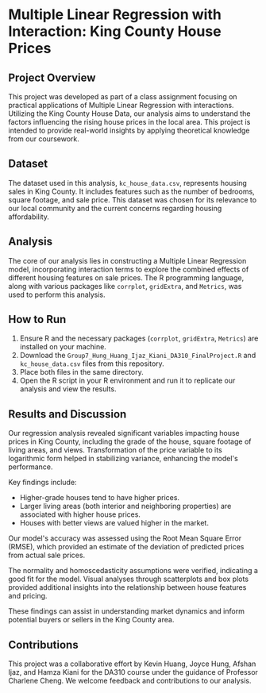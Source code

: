 # Multiple Linear Regression with Interaction: King County House Prices

## Project Overview
This project was developed as part of a class assignment focusing on practical applications of Multiple Linear Regression with interactions. Utilizing the King County House Data, our analysis aims to understand the factors influencing the rising house prices in the local area. This project is intended to provide real-world insights by applying theoretical knowledge from our coursework.

## Dataset
The dataset used in this analysis, `kc_house_data.csv`, represents housing sales in King County. It includes features such as the number of bedrooms, square footage, and sale price. This dataset was chosen for its relevance to our local community and the current concerns regarding housing affordability.

## Analysis
The core of our analysis lies in constructing a Multiple Linear Regression model, incorporating interaction terms to explore the combined effects of different housing features on sale prices. The R programming language, along with various packages like `corrplot`, `gridExtra`, and `Metrics`, was used to perform this analysis.

## How to Run
1. Ensure R and the necessary packages (`corrplot`, `gridExtra`, `Metrics`) are installed on your machine.
2. Download the `Group7_Hung_Huang_Ijaz_Kiani_DA310_FinalProject.R` and `kc_house_data.csv` files from this repository.
3. Place both files in the same directory.
4. Open the R script in your R environment and run it to replicate our analysis and view the results.


## Results and Discussion
Our regression analysis revealed significant variables impacting house prices in King County, including the grade of the house, square footage of living areas, and views. Transformation of the price variable to its logarithmic form helped in stabilizing variance, enhancing the model's performance.

Key findings include:
- Higher-grade houses tend to have higher prices.
- Larger living areas (both interior and neighboring properties) are associated with higher house prices.
- Houses with better views are valued higher in the market.

Our model's accuracy was assessed using the Root Mean Square Error (RMSE), which provided an estimate of the deviation of predicted prices from actual sale prices.

The normality and homoscedasticity assumptions were verified, indicating a good fit for the model. Visual analyses through scatterplots and box plots provided additional insights into the relationship between house features and pricing.

These findings can assist in understanding market dynamics and inform potential buyers or sellers in the King County area.


## Contributions
This project was a collaborative effort by Kevin Huang, Joyce Hung, Afshan Ijaz, and Hamza Kiani for the DA310 course under the guidance of Professor Charlene Cheng. We welcome feedback and contributions to our analysis.
